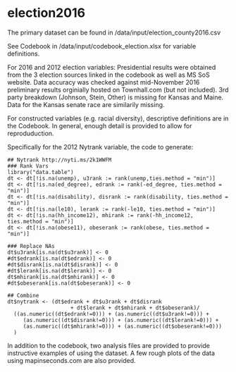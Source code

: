 # election2016
The primary dataset can be found in /data/input/election_county2016.csv

See Codebook in /data/input/codebook_election.xlsx for variable definitions. 

For 2016 and 2012 election variables: 
Presidential results were obtained from the 3 election sources linked in the codebook
as well as  MS SoS website. Data accuracy was checked against mid-November 2016 preliminary results orginially hosted on
Townhall.com (but not included). 3rd party breakdown (Johnson, Stein, Other) is missing for Kansas and Maine. Data for 
the Kansas senate race are similarily missing.

For constructed variables (e.g. racial diversity), descriptive definitions are in the Codebook. In general, enough detail is
provided to allow for reproduduction.

Specifically for the 2012 Nytrank variable, the code to generate: 

```
## Nytrank http://nyti.ms/2k1WWFM
### Rank Vars
library("data.table")
dt <- dt[!is.na(unemp), u3rank := rank(unemp,ties.method = "min")] 
dt <- dt[!is.na(ed_degree), edrank := rank(-ed_degree, ties.method = "min")]
dt <- dt[!is.na(disability), disrank := rank(disability, ties.method = "min")]
dt <- dt[!is.na(le10), lerank := rank(-le10, ties.method = "min")]
dt <- dt[!is.na(hh_income12), mhirank := rank(-hh_income12, ties.method = "min")]
dt <- dt[!is.na(obese11), obeserank := rank(obese, ties.method = "min")]

### Replace NAs
dt$u3rank[is.na(dt$u3rank)] <- 0
#dt$edrank[is.na(dt$edrank)] <- 0
#dt$disrank[is.na(dt$disrank)] <- 0
#dt$lerank[is.na(dt$lerank)] <- 0
dt$mhirank[is.na(dt$mhirank)] <- 0
#dt$obeserank[is.na(dt$obeserank)] <- 0

## Combine
dt$nytrank <- (dt$edrank + dt$u3rank + dt$disrank
                    + dt$lerank + dt$mhirank + dt$obeserank)/
  ((as.numeric((dt$edrank!=0))) + (as.numeric((dt$u3rank!=0))) +
     (as.numeric((dt$disrank!=0))) + (as.numeric((dt$lerank!=0))) +
     (as.numeric((dt$mhirank!=0))) + (as.numeric((dt$obeserank!=0)))
  )
  ```
  
 In addition to the codebook, two analysis files are provided to provide instructive examples of using the dataset. 
 A few rough plots of the data using mapinseconds.com are also provided.
